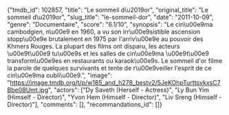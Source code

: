 {"tmdb_id": 102857, "title": "Le sommeil d\u2019or", "original_title": "Le sommeil d\u2019or", "slug_title": "le-sommeil-dor", "date": "2011-10-09", "genre": "Documentaire", "score": "6.1/10", "synopsis": "Le cin\u00e9ma cambodgien, n\u00e9 en 1960, a vu son irr\u00e9sistible ascension stopp\u00e9e brutalement en 1975 par l'arriv\u00e9e au pouvoir des Khmers Rouges. La plupart des films ont disparu, les acteurs \u00e9t\u00e9 tu\u00e9s et les salles de cin\u00e9ma \u00e9t\u00e9 transform\u00e9es en restaurants ou karaok\u00e9s. Le sommeil d'or filme la parole de quelques survivants et tente de r\u00e9veiller l'esprit de ce cin\u00e9ma oubli\u00e9.", "image": "https://image.tmdb.org/t/p/w185_and_h278_bestv2/5JeKOhpTurttsvkxsC7Bbe08Umt.jpg", "actors": ["Dy Saveth (Herself - Actress)", "Ly Bun Yim (Himself - Director)", "Yvon Hem (Himself - Director)", "Liv Sreng (Himself - Director)"], "comments": [], "recommandations_id": []}